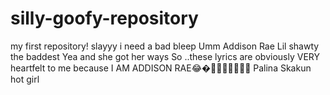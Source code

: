# silly-goofy-repository
my first repository!
slayyy
i need a bad bleep Umm Addison Rae Lil shawty
the baddest Yea and she got her ways
So ..these lyrics are obviously VERY heartfelt to me
because I AM ADDISON RAE😂�🥰🥰🥰🥰🤞😂💀
Palina Skakun hot girl
